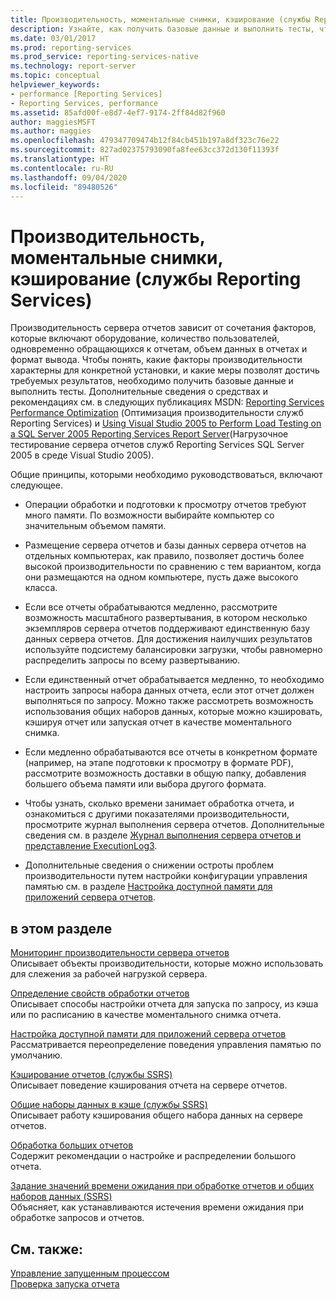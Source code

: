 ```yaml
---
title: Производительность, моментальные снимки, кэширование (службы Reporting Services) | Документы Майкрософт
description: Узнайте, как получить базовые данные и выполнить тесты, чтобы понять факторы производительности, характерные для конкретной установки, и получить нужные результаты.
ms.date: 03/01/2017
ms.prod: reporting-services
ms.prod_service: reporting-services-native
ms.technology: report-server
ms.topic: conceptual
helpviewer_keywords:
- performance [Reporting Services]
- Reporting Services, performance
ms.assetid: 85afd00f-e8d7-4ef7-9174-2ff84d82f960
author: maggiesMSFT
ms.author: maggies
ms.openlocfilehash: 479347709474b12f84cb451b197a8df323c76e22
ms.sourcegitcommit: 827ad02375793090fa8fee63cc372d130f11393f
ms.translationtype: HT
ms.contentlocale: ru-RU
ms.lasthandoff: 09/04/2020
ms.locfileid: "89480526"
---
```

# <a name="performance-snapshots-caching-reporting-services"></a>Производительность, моментальные снимки, кэширование (службы Reporting Services)
  Производительность сервера отчетов зависит от сочетания факторов, которые включают оборудование, количество пользователей, одновременно обращающихся к отчетам, объем данных в отчетах и формат вывода. Чтобы понять, какие факторы производительности характерны для конкретной установки, и какие меры позволят достичь требуемых результатов, необходимо получить базовые данные и выполнить тесты. Дополнительные сведения о средствах и рекомендациях см. в следующих публикациях MSDN: [Reporting Services Performance Optimization](https://docs.microsoft.com/archive/blogs/sqlcat/reporting-services-performance-and-optimization) (Оптимизация производительности служб Reporting Services) и [Using Visual Studio 2005 to Perform Load Testing on a SQL Server 2005 Reporting Services Report Server](https://go.microsoft.com/fwlink/?LinkID=77519)(Нагрузочное тестирование сервера отчетов служб Reporting Services SQL Server 2005 в среде Visual Studio 2005).  
  
 Общие принципы, которыми необходимо руководствоваться, включают следующее.  
  
-   Операции обработки и подготовки к просмотру отчетов требуют много памяти. По возможности выбирайте компьютер со значительным объемом памяти.  
  
-   Размещение сервера отчетов и базы данных сервера отчетов на отдельных компьютерах, как правило, позволяет достичь более высокой производительности по сравнению с тем вариантом, когда они размещаются на одном компьютере, пусть даже высокого класса.  
  
-   Если все отчеты обрабатываются медленно, рассмотрите возможность масштабного развертывания, в котором несколько экземпляров сервера отчетов поддерживают единственную базу данных сервера отчетов. Для достижения наилучших результатов используйте подсистему балансировки загрузки, чтобы равномерно распределить запросы по всему развертыванию.  
  
-   Если единственный отчет обрабатывается медленно, то необходимо настроить запросы набора данных отчета, если этот отчет должен выполняться по запросу. Можно также рассмотреть возможность использования общих наборов данных, которые можно кэшировать, кэшируя отчет или запуская отчет в качестве моментального снимка.  
  
-   Если медленно обрабатываются все отчеты в конкретном формате (например, на этапе подготовки к просмотру в формате PDF), рассмотрите возможность доставки в общую папку, добавления большего объема памяти или выбора другого формата.  
  
-   Чтобы узнать, сколько времени занимает обработка отчета, и ознакомиться с другими показателями производительности, просмотрите журнал выполнения сервера отчетов. Дополнительные сведения см. в разделе [Журнал выполнения сервера отчетов и представление ExecutionLog3](../../reporting-services/report-server/report-server-executionlog-and-the-executionlog3-view.md).  
  
-   Дополнительные сведения о снижении остроты проблем производительности путем настройки конфигурации управления памятью см. в разделе [Настройка доступной памяти для приложений сервера отчетов](../../reporting-services/report-server/configure-available-memory-for-report-server-applications.md).  
  
## <a name="in-this-section"></a>в этом разделе  
 [Мониторинг производительности сервера отчетов](../../reporting-services/report-server/monitoring-report-server-performance.md)  
 Описывает объекты производительности, которые можно использовать для слежения за рабочей нагрузкой сервера.  
  
 [Определение свойств обработки отчетов](../../reporting-services/report-server/set-report-processing-properties.md)  
 Описывает способы настройки отчета для запуска по запросу, из кэша или по расписанию в качестве моментального снимка отчета.  
  
 [Настройка доступной памяти для приложений сервера отчетов](../../reporting-services/report-server/configure-available-memory-for-report-server-applications.md)  
 Рассматривается переопределение поведения управления памятью по умолчанию.  
  
 [Кэширование отчетов (службы SSRS)](../../reporting-services/report-server/caching-reports-ssrs.md)  
 Описывает поведение кэширования отчета на сервере отчетов.  
  
 [Общие наборы данных в кэше (службы SSRS)](../../reporting-services/report-server/cache-shared-datasets-ssrs.md)  
 Описывает работу кэширования общего набора данных на сервере отчетов.  
  
 [Обработка больших отчетов](../../reporting-services/report-server/process-large-reports.md)  
 Содержит рекомендации о настройке и распределении большого отчета.  
  
 [Задание значений времени ожидания при обработке отчетов и общих наборов данных (SSRS)](../../reporting-services/report-server/setting-time-out-values-for-report-and-shared-dataset-processing-ssrs.md)  
 Объясняет, как устанавливаются истечения времени ожидания при обработке запросов и отчетов.  
  
## <a name="see-also"></a>См. также:  
 [Управление запущенным процессом](../../reporting-services/subscriptions/manage-a-running-process.md)   
 [Проверка запуска отчета](../../reporting-services/report-server/verifying-a-report-run.md)  
  
  
